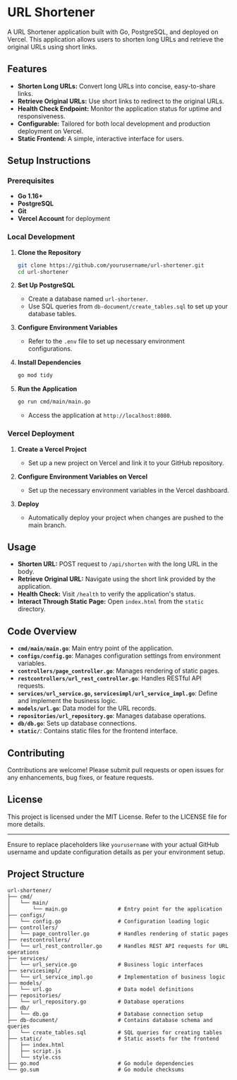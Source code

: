 # URL Shortener

A URL Shortener application built with Go, PostgreSQL, and deployed on Vercel. This application allows users to shorten long URLs and retrieve the original URLs using short links.

## Features

- **Shorten Long URLs:** Convert long URLs into concise, easy-to-share links.
- **Retrieve Original URLs:** Use short links to redirect to the original URLs.
- **Health Check Endpoint:** Monitor the application status for uptime and responsiveness.
- **Configurable:** Tailored for both local development and production deployment on Vercel.
- **Static Frontend:** A simple, interactive interface for users.



## Setup Instructions

### Prerequisites

- **Go 1.16+**
- **PostgreSQL**
- **Git**
- **Vercel Account** for deployment

### Local Development

1. **Clone the Repository**
    ```bash
    git clone https://github.com/yourusername/url-shortener.git
    cd url-shortener
    ```

2. **Set Up PostgreSQL**
    - Create a database named `url-shortener`.
    - Use SQL queries from `db-document/create_tables.sql` to set up your database tables.

3. **Configure Environment Variables**
    - Refer to the `.env` file to set up necessary environment configurations.

4. **Install Dependencies**
    ```bash
    go mod tidy
    ```

5. **Run the Application**
    ```bash
    go run cmd/main/main.go
    ```
    - Access the application at `http://localhost:8080`.

### Vercel Deployment

1. **Create a Vercel Project**
    - Set up a new project on Vercel and link it to your GitHub repository.

2. **Configure Environment Variables on Vercel**
    - Set up the necessary environment variables in the Vercel dashboard.

3. **Deploy**
    - Automatically deploy your project when changes are pushed to the main branch.

## Usage

- **Shorten URL:** POST request to `/api/shorten` with the long URL in the body.
- **Retrieve Original URL:** Navigate using the short link provided by the application.
- **Health Check:** Visit `/health` to verify the application's status.
- **Interact Through Static Page:** Open `index.html` from the `static` directory.

## Code Overview

- **`cmd/main/main.go`**: Main entry point of the application.
- **`configs/config.go`**: Manages configuration settings from environment variables.
- **`controllers/page_controller.go`**: Manages rendering of static pages.
- **`restcontrollers/url_rest_controller.go`**: Handles RESTful API requests.
- **`services/url_service.go`, `servicesimpl/url_service_impl.go`**: Define and implement the business logic.
- **`models/url.go`**: Data model for the URL records.
- **`repositories/url_repository.go`**: Manages database operations.
- **`db/db.go`**: Sets up database connections.
- **`static/`**: Contains static files for the frontend interface.

## Contributing

Contributions are welcome! Please submit pull requests or open issues for any enhancements, bug fixes, or feature requests.

## License

This project is licensed under the MIT License. Refer to the LICENSE file for more details.

---
Ensure to replace placeholders like `yourusername` with your actual GitHub username and update configuration details as per your environment setup.



## Project Structure

```plaintext
url-shortener/
├── cmd/
│   └── main/
│       └── main.go                # Entry point for the application
├── configs/
│   └── config.go                  # Configuration loading logic
├── controllers/
│   └── page_controller.go         # Handles rendering of static pages
├── restcontrollers/
│   └── url_rest_controller.go     # Handles REST API requests for URL operations
├── services/
│   └── url_service.go             # Business logic interfaces
├── servicesimpl/
│   └── url_service_impl.go        # Implementation of business logic
├── models/
│   └── url.go                     # Data model definitions
├── repositories/
│   └── url_repository.go          # Database operations
├── db/
│   └── db.go                      # Database connection setup
├── db-document/                   # Contains database schema and queries
│   └── create_tables.sql          # SQL queries for creating tables
├── static/                        # Static assets for the frontend
│   ├── index.html
│   ├── script.js
│   └── style.css
├── go.mod                         # Go module dependencies
└── go.sum                         # Go module checksums 

